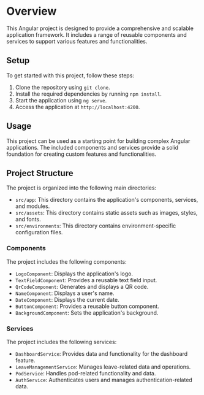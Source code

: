 # Overview
This Angular project is designed to provide a comprehensive and scalable application framework. It includes a range of reusable components and services to support various features and functionalities.

## Setup
To get started with this project, follow these steps:
1. Clone the repository using `git clone`.
2. Install the required dependencies by running `npm install`.
3. Start the application using `ng serve`.
4. Access the application at `http://localhost:4200`.

## Usage
This project can be used as a starting point for building complex Angular applications. The included components and services provide a solid foundation for creating custom features and functionalities.

## Project Structure
The project is organized into the following main directories:
* `src/app`: This directory contains the application's components, services, and modules.
* `src/assets`: This directory contains static assets such as images, styles, and fonts.
* `src/environments`: This directory contains environment-specific configuration files.

### Components
The project includes the following components:
* `LogoComponent`: Displays the application's logo.
* `TextFieldComponent`: Provides a reusable text field input.
* `QrCodeComponent`: Generates and displays a QR code.
* `NameComponent`: Displays a user's name.
* `DateComponent`: Displays the current date.
* `ButtonComponent`: Provides a reusable button component.
* `BackgroundComponent`: Sets the application's background.

### Services
The project includes the following services:
* `DashboardService`: Provides data and functionality for the dashboard feature.
* `LeaveManagementService`: Manages leave-related data and operations.
* `PodService`: Handles pod-related functionality and data.
* `AuthService`: Authenticates users and manages authentication-related data.